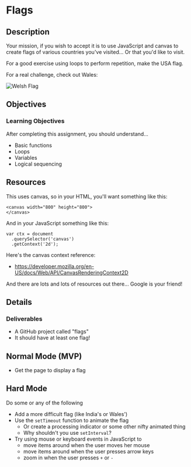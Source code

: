 # Flags

## Description

Your mission, if you wish to accept it is to use JavaScript and canvas to
create flags of various countries you've visited... Or that you'd like to
visit.

For a good exercise using loops to perform repetition, make the USA flag.

For a real challenge, check out Wales:

![Welsh Flag](http://upload.wikimedia.org/wikipedia/commons/thumb/5/59/Flag_of_Wales_2.svg/500px-Flag_of_Wales_2.svg.png)

## Objectives

### Learning Objectives

After completing this assignment, you should understand...

* Basic functions
* Loops
* Variables
* Logical sequencing

## Resources

This uses canvas, so in your HTML, you'll want something like this:

    <canvas width="800" height="800">
    </canvas>

And in your JavaScript something like this:

    var ctx = document
      .querySelector('canvas')
      .getContext('2d');

Here's the canvas context reference:

- https://developer.mozilla.org/en-US/docs/Web/API/CanvasRenderingContext2D

And there are lots and lots of resources out there... Google is your friend!

## Details

### Deliverables

* A GitHub project called "flags"
* It should have at least one flag!

## Normal Mode (MVP)

* Get the page to display a flag

## Hard Mode

Do some or any of the following

* Add a more difficult flag (like India's or Wales')
* Use the `setTimeout` function to animate the flag
  - Or create a processing indicator or some other nifty animated thing
  - Why shouldn't you use `setInterval`?
* Try using mouse or keyboard events in JavaScript to
  - move items around when the user moves her mouse
  - move items around when the user presses arrow keys
  - zoom in when the user presses `+` or `-`
